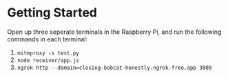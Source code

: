 # Getting Started

Open up three seperate terminals in the Raspberry Pi, and run the following commands in each terminal:

1. `mitmproxy -s test.py`
2. `node receiver/app.js`
3. `ngrok http --domain=closing-bobcat-honestly.ngrok-free.app 3000`
